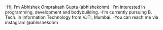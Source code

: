 -Hi, I’m Abhishek Omprakash Gupta (abhishekohm) 
-I’m interested in programming, development and bodybuilding.
-I’m currently pursuing B. Tech. in Information Technology from VJTI, Mumbai.
-You can reach me via instagram @abhishekohm  

<!---
Abhishekohm/Abhishekohm is a ✨ special ✨ repository because its `README.md` (this file) appears on your GitHub profile.
You can click the Preview link to take a look at your changes.
--->
